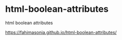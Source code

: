 # html-boolean-attributes
html boolean attributes

https://fahimasonia.github.io/html-boolean-attributes/
